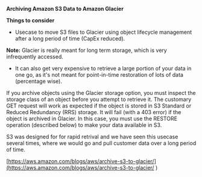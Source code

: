 **Archiving Amazon S3 Data to Amazon Glacier**

**Things to consider** 
- Usecase to move S3 files to Glacier using object lifecycle management after a long period of time (CapEx reduced).

**Note:** Glacier is really meant for long term storage, which is very infrequently accessed. 
- It can also get very expensive to retrieve a large portion of your data in one go, as it's not meant for point-in-time restoration of lots of data (percentage wise).

If you archive objects using the Glacier storage option, you must inspect the storage class of an object before you attempt to retrieve it. The customary GET request will work as expected if the object is stored in S3 Standard or Reduced Redundancy (RRS) storage. It will fail (with a 403 error) if the object is archived in Glacier. In this case, you must use the RESTORE operation (described below) to make your data available in S3.

S3 was designed for for rapid retrival and we have seen this usecase several times, where we would go and pull customer data over a long period of time. 

[https://aws.amazon.com/blogs/aws/archive-s3-to-glacier/](https://aws.amazon.com/blogs/aws/archive-s3-to-glacier/ )  
